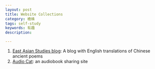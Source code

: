 ```yaml
---
layout: post
title: Website Collections
category: 檐蛛
tags: self-study
keywords: 有趣
description: 

---
```

 
1. [East Asian Studies blog](https://eastasiastudent.net "https://eastasiastudent.net"): A blog with English translations of Chinese ancient poems
2. [Audio Cat](http://audioc.at "http://audioc.at"): an audiobook sharing site


